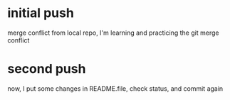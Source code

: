 # initial push 
merge conflict from local repo, I'm learning and practicing the git merge conflict

# second push
now, I put some changes  in README.file, check status, and commit again
